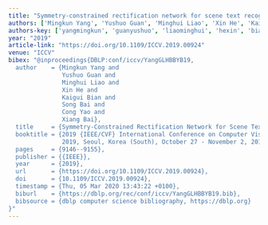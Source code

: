 ```yaml
---
title: "Symmetry-constrained rectification network for scene text recognition"
authors: ['Mingkun Yang', 'Yushuo Guan', 'Minghui Liao', 'Xin He', 'Kaigui Bian', 'Song Bai', 'Cong Yao', 'Xiang Bai']
authors-key: ['yangmingkun', 'guanyushuo', 'liaominghui', 'hexin', 'biankaigui', 'baisong', 'yaocong', 'baixiang']
year: "2019"
article-link: "https://doi.org/10.1109/ICCV.2019.00924"
venue: "ICCV"
bibex: "@inproceedings{DBLP:conf/iccv/YangGLHBBYB19,
  author    = {Mingkun Yang and
               Yushuo Guan and
               Minghui Liao and
               Xin He and
               Kaigui Bian and
               Song Bai and
               Cong Yao and
               Xiang Bai},
  title     = {Symmetry-Constrained Rectification Network for Scene Text Recognition},
  booktitle = {2019 {IEEE/CVF} International Conference on Computer Vision, {ICCV}
               2019, Seoul, Korea (South), October 27 - November 2, 2019},
  pages     = {9146--9155},
  publisher = {{IEEE}},
  year      = {2019},
  url       = {https://doi.org/10.1109/ICCV.2019.00924},
  doi       = {10.1109/ICCV.2019.00924},
  timestamp = {Thu, 05 Mar 2020 13:43:22 +0100},
  biburl    = {https://dblp.org/rec/conf/iccv/YangGLHBBYB19.bib},
  bibsource = {dblp computer science bibliography, https://dblp.org}
}"
---
```

